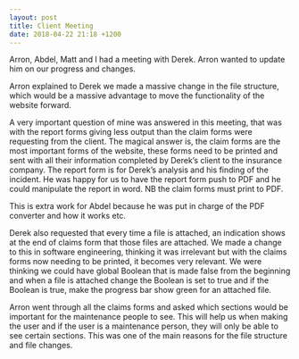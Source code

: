 ```yaml
---
layout: post
title: Client Meeting
date: 2018-04-22 21:18 +1200
---
```


Arron, Abdel, Matt and I had a meeting with Derek. Arron wanted to update him on our progress and changes.

Arron explained to Derek we made a massive change in the file structure, which would be a massive advantage to move the functionality of the website forward.

A very important question of mine was answered in this meeting, that was with the report forms giving less output than the claim forms were requesting from the client. The magical answer is, the claim forms are the most important forms of the website, these forms need to be printed and sent with all their information completed by Derek’s client to the insurance company. The report form is for Derek’s analysis and his finding of the incident. He was happy for us to have the report form push to PDF and he could manipulate the report in word. NB the claim forms must print to PDF. 

This is extra work for Abdel because he was put in charge of the PDF converter and how it works etc. 

Derek also requested that every time a file is attached, an indication shows at the end of claims form that those files are attached. We made a change to this in software engineering, thinking it was irrelevant but with the claims forms now needing to be printed, it becomes very relevant. We were thinking we could have global Boolean that is made false from the beginning and when a file is attached change the Boolean is set to true and if the Boolean is true, make the progress bar show green for an attached file.

Arron went through all the claims forms and asked which sections would be important for the maintenance people to see. This will help us when making the user and if the user is a maintenance person, they will only be able to see certain sections. This was one of the main reasons for the file structure and file changes.
